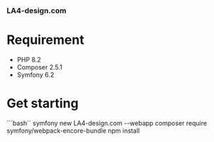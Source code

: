### LA4-design.com ###

# Requirement
- PHP 8.2
- Composer 2.5.1
- Symfony 6.2

# Get starting

```bash``
symfony new LA4-design.com --webapp
composer require symfony/webpack-encore-bundle
npm install
``````` 